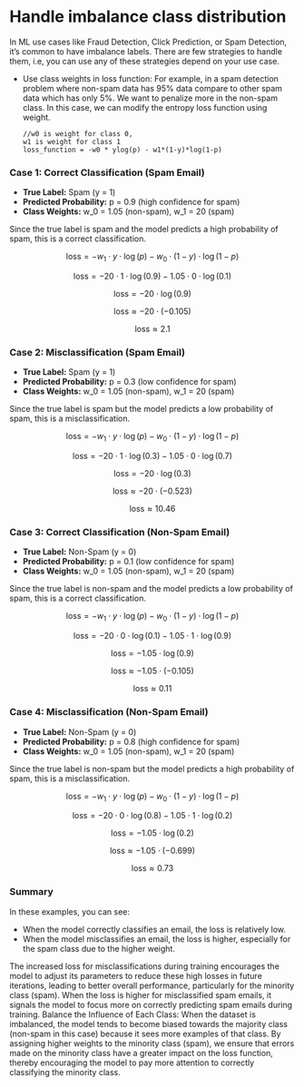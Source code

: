 # Handle imbalance class distribution

In ML use cases like Fraud Detection, Click Prediction, or Spam Detection, it’s common to have imbalance labels. There are few strategies to handle them, i.e, you can use any of these strategies depend on your use case.

- Use class weights in loss function: For example, in a spam detection problem where non-spam data has 95% data compare to other spam data which has only 5%. We want to penalize more in the non-spam class. In this case, we can modify the entropy loss function using weight.
  ```python3
  //w0 is weight for class 0, 
  w1 is weight for class 1
  loss_function = -w0 * ylog(p) - w1*(1-y)*log(1-p)
  ```
### Case 1: Correct Classification (Spam Email)
- **True Label:** Spam (y = 1)
- **Predicted Probability:** p = 0.9 (high confidence for spam)
- **Class Weights:** w_0 = 1.05 (non-spam), w_1 = 20 (spam)

Since the true label is spam and the model predicts a high probability of spam, this is a correct classification.

$$\text{loss} = - w_1 \cdot y \cdot \log(p) - w_0 \cdot (1 - y) \cdot \log(1 - p)$$

$$\text{loss} = - 20 \cdot 1 \cdot \log(0.9) - 1.05 \cdot 0 \cdot \log(0.1)$$

$$\text{loss} = - 20 \cdot \log(0.9)$$

$$\text{loss} \approx - 20 \cdot (-0.105)$$

$$\text{loss} \approx 2.1$$

### Case 2: Misclassification (Spam Email)
- **True Label:** Spam (y = 1)
- **Predicted Probability:** p = 0.3 (low confidence for spam)
- **Class Weights:** w_0 = 1.05 (non-spam), w_1 = 20 (spam)

Since the true label is spam but the model predicts a low probability of spam, this is a misclassification.

$$\text{loss} = - w_1 \cdot y \cdot \log(p) - w_0 \cdot (1 - y) \cdot \log(1 - p)$$

$$\text{loss} = - 20 \cdot 1 \cdot \log(0.3) - 1.05 \cdot 0 \cdot \log(0.7)$$

$$\text{loss} = - 20 \cdot \log(0.3)$$

$$\text{loss} \approx - 20 \cdot (-0.523)$$

$$\text{loss} \approx 10.46$$

### Case 3: Correct Classification (Non-Spam Email)
- **True Label:** Non-Spam (y = 0)
- **Predicted Probability:** p = 0.1 (low confidence for spam)
- **Class Weights:** w_0 = 1.05 (non-spam), w_1 = 20 (spam)

Since the true label is non-spam and the model predicts a low probability of spam, this is a correct classification.

$$\text{loss} = - w_1 \cdot y \cdot \log(p) - w_0 \cdot (1 - y) \cdot \log(1 - p)$$

$$\text{loss} = - 20 \cdot 0 \cdot \log(0.1) - 1.05 \cdot 1 \cdot \log(0.9)$$

$$\text{loss} = - 1.05 \cdot \log(0.9)$$

$$\text{loss} \approx - 1.05 \cdot (-0.105)$$

$$\text{loss} \approx 0.11$$

### Case 4: Misclassification (Non-Spam Email)
- **True Label:** Non-Spam (y = 0)
- **Predicted Probability:** p = 0.8 (high confidence for spam)
- **Class Weights:** w_0 = 1.05 (non-spam), w_1 = 20 (spam)

Since the true label is non-spam but the model predicts a high probability of spam, this is a misclassification.

$$\text{loss} = - w_1 \cdot y \cdot \log(p) - w_0 \cdot (1 - y) \cdot \log(1 - p)$$

$$\text{loss} = - 20 \cdot 0 \cdot \log(0.8) - 1.05 \cdot 1 \cdot \log(0.2)$$

$$\text{loss} = - 1.05 \cdot \log(0.2)$$

$$\text{loss} \approx - 1.05 \cdot (-0.699)$$

$$\text{loss} \approx 0.73$$

### Summary
In these examples, you can see:

- When the model correctly classifies an email, the loss is relatively low.
- When the model misclassifies an email, the loss is higher, especially for the spam class due to the higher weight.

The increased loss for misclassifications during training encourages the model to adjust its parameters to reduce these high losses in future iterations, leading to better overall performance, particularly for the minority class (spam). When the loss is higher for misclassified spam emails, it signals the model to focus more on correctly predicting spam emails during training. Balance the Influence of Each Class: When the dataset is imbalanced, the model tends to become biased towards the majority class (non-spam in this case) because it sees more examples of that class. By assigning higher weights to the minority class (spam), we ensure that errors made on the minority class have a greater impact on the loss function, thereby encouraging the model to pay more attention to correctly classifying the minority class.
